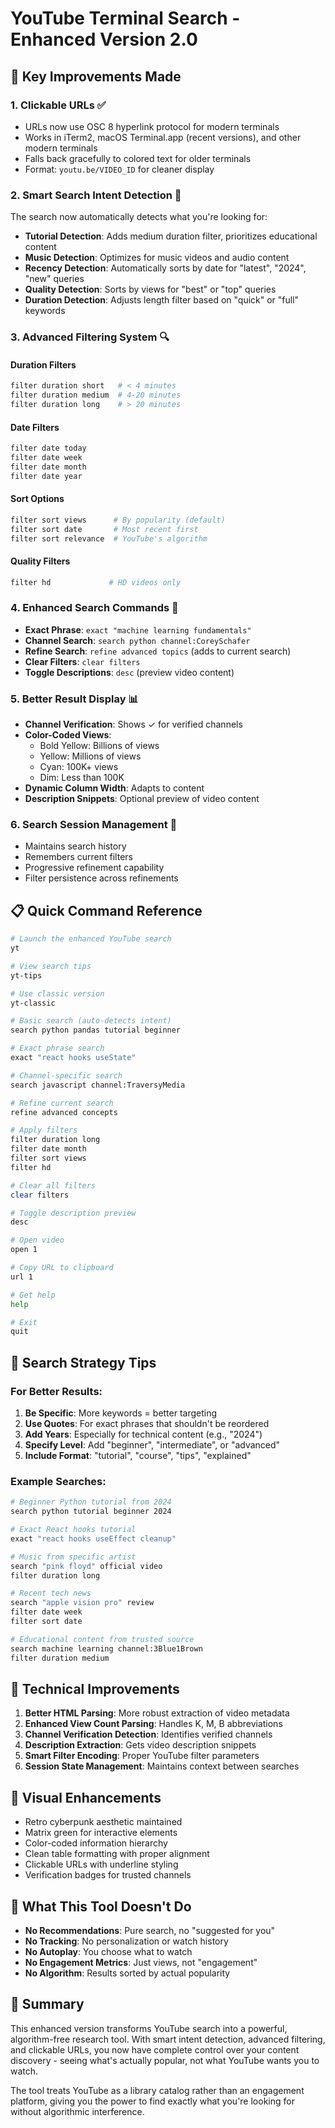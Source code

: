 # YouTube Terminal Search - Enhanced Version 2.0

## 🚀 Key Improvements Made

### 1. **Clickable URLs** ✅
- URLs now use OSC 8 hyperlink protocol for modern terminals
- Works in iTerm2, macOS Terminal.app (recent versions), and other modern terminals
- Falls back gracefully to colored text for older terminals
- Format: `youtu.be/VIDEO_ID` for cleaner display

### 2. **Smart Search Intent Detection** 🧠
The search now automatically detects what you're looking for:

- **Tutorial Detection**: Adds medium duration filter, prioritizes educational content
- **Music Detection**: Optimizes for music videos and audio content
- **Recency Detection**: Automatically sorts by date for "latest", "2024", "new" queries
- **Quality Detection**: Sorts by views for "best" or "top" queries
- **Duration Detection**: Adjusts length filter based on "quick" or "full" keywords

### 3. **Advanced Filtering System** 🔍

#### **Duration Filters**
```bash
filter duration short   # < 4 minutes
filter duration medium  # 4-20 minutes
filter duration long    # > 20 minutes
```

#### **Date Filters**
```bash
filter date today
filter date week
filter date month
filter date year
```

#### **Sort Options**
```bash
filter sort views      # By popularity (default)
filter sort date       # Most recent first
filter sort relevance  # YouTube's algorithm
```

#### **Quality Filters**
```bash
filter hd             # HD videos only
```

### 4. **Enhanced Search Commands** 📝

- **Exact Phrase**: `exact "machine learning fundamentals"`
- **Channel Search**: `search python channel:CoreySchafer`
- **Refine Search**: `refine advanced topics` (adds to current search)
- **Clear Filters**: `clear filters`
- **Toggle Descriptions**: `desc` (preview video content)

### 5. **Better Result Display** 📊

- **Channel Verification**: Shows ✓ for verified channels
- **Color-Coded Views**:
  - Bold Yellow: Billions of views
  - Yellow: Millions of views
  - Cyan: 100K+ views
  - Dim: Less than 100K
- **Dynamic Column Width**: Adapts to content
- **Description Snippets**: Optional preview of video content

### 6. **Search Session Management** 💾

- Maintains search history
- Remembers current filters
- Progressive refinement capability
- Filter persistence across refinements

## 📋 Quick Command Reference

```bash
# Launch the enhanced YouTube search
yt

# View search tips
yt-tips

# Use classic version
yt-classic

# Basic search (auto-detects intent)
search python pandas tutorial beginner

# Exact phrase search
exact "react hooks useState"

# Channel-specific search
search javascript channel:TraversyMedia

# Refine current search
refine advanced concepts

# Apply filters
filter duration long
filter date month
filter sort views
filter hd

# Clear all filters
clear filters

# Toggle description preview
desc

# Open video
open 1

# Copy URL to clipboard
url 1

# Get help
help

# Exit
quit
```

## 🎯 Search Strategy Tips

### For Better Results:
1. **Be Specific**: More keywords = better targeting
2. **Use Quotes**: For exact phrases that shouldn't be reordered
3. **Add Years**: Especially for technical content (e.g., "2024")
4. **Specify Level**: Add "beginner", "intermediate", or "advanced"
5. **Include Format**: "tutorial", "course", "tips", "explained"

### Example Searches:
```bash
# Beginner Python tutorial from 2024
search python tutorial beginner 2024

# Exact React hooks tutorial
exact "react hooks useEffect cleanup"

# Music from specific artist
search "pink floyd" official video
filter duration long

# Recent tech news
search "apple vision pro" review
filter date week
filter sort date

# Educational content from trusted source
search machine learning channel:3Blue1Brown
filter duration medium
```

## 🔧 Technical Improvements

1. **Better HTML Parsing**: More robust extraction of video metadata
2. **Enhanced View Count Parsing**: Handles K, M, B abbreviations
3. **Channel Verification Detection**: Identifies verified channels
4. **Description Extraction**: Gets video description snippets
5. **Smart Filter Encoding**: Proper YouTube filter parameters
6. **Session State Management**: Maintains context between searches

## 🎨 Visual Enhancements

- Retro cyberpunk aesthetic maintained
- Matrix green for interactive elements
- Color-coded information hierarchy
- Clean table formatting with proper alignment
- Clickable URLs with underline styling
- Verification badges for trusted channels

## 🚫 What This Tool Doesn't Do

- **No Recommendations**: Pure search, no "suggested for you"
- **No Tracking**: No personalization or watch history
- **No Autoplay**: You choose what to watch
- **No Engagement Metrics**: Just views, not "engagement"
- **No Algorithm**: Results sorted by actual popularity

## 🎉 Summary

This enhanced version transforms YouTube search into a powerful, algorithm-free research tool. With smart intent detection, advanced filtering, and clickable URLs, you now have complete control over your content discovery - seeing what's actually popular, not what YouTube wants you to watch.

The tool treats YouTube as a library catalog rather than an engagement platform, giving you the power to find exactly what you're looking for without algorithmic interference.
